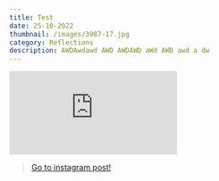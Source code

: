 ```yaml
---
title: Test
date: 25-10-2022
thumbnail: /images/3987-17.jpg
category: Reflections
description: AWDAwdawd AWD AWDAWD aWd AWD awd a dw
---
```

<div class="video-container"><iframe class="youtube-embed" src="https://www.youtube.com/embed/Zs9Tifup1Bc" frameBorder="0" allow="accelerometer; autoplay; clipboard-write; encrypted-media; gyroscope; picture-in-picture" allowFullScreen> </iframe></div>

<blockquote class='instagram-media instagram-embed' data-instgrm-captioned
                data-instgrm-permalink='https://www.instagram.com/p/CkGq3SzIHRs'
                data-instgrm-version='14'>
                <a href='https://www.instagram.com/p/CkGq3SzIHRs' target='_blank'>Go to instagram post!</a>
                </blockquote><script async src='https://www.instagram.com/embed.js'></script>